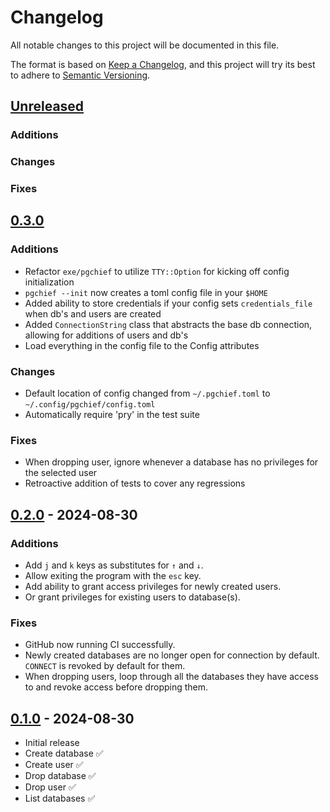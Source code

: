 # Changelog

All notable changes to this project will be documented in this file.

The format is based on [Keep a Changelog](https://keepachangelog.com/en/1.1.0/),
and this project will try its best to adhere to [Semantic Versioning](https://semver.org/spec/v2.0.0.html).

## [Unreleased]

### Additions

### Changes

### Fixes

## [0.3.0]

### Additions

- Refactor `exe/pgchief` to utilize `TTY::Option` for kicking off config initialization
- `pgchief --init` now creates a toml config file in your `$HOME`
- Added ability to store credentials if your config sets `credentials_file`
  when db's and users are created
- Added `ConnectionString` class that abstracts the base db connection,
  allowing for additions of users and db's
- Load everything in the config file to the Config attributes

### Changes

- Default location of config changed from `~/.pgchief.toml` to `~/.config/pgchief/config.toml`
- Automatically require 'pry' in the test suite

### Fixes

- When dropping user, ignore whenever a database has no privileges for the
  selected user
- Retroactive addition of tests to cover any regressions

## [0.2.0] - 2024-08-30

### Additions

- Add `j` and `k` keys as substitutes for `↑` and `↓`.
- Allow exiting the program with the `esc` key.
- Add ability to grant access privileges for newly created users.
- Or grant privileges for existing users to database(s).

### Fixes

- GitHub now running CI successfully.
- Newly created databases are no longer open for connection by default.
  `CONNECT` is revoked by default for them.
- When dropping users, loop through all the databases they have access to and
  revoke access before dropping them.

## [0.1.0] - 2024-08-30

- Initial release
- Create database ✅
- Create user ✅
- Drop database ✅
- Drop user ✅
- List databases ✅

[Unreleased]: https://github.com/jayroh/pgchief/compare/v0.3.0...HEAD
[0.3.0]: https://github.com/jayroh/pgchief/releases/tag/v0.3.0
[0.2.0]: https://github.com/jayroh/pgchief/releases/tag/v0.2.0
[0.1.0]: https://github.com/jayroh/pgchief/releases/tag/v0.1.0
